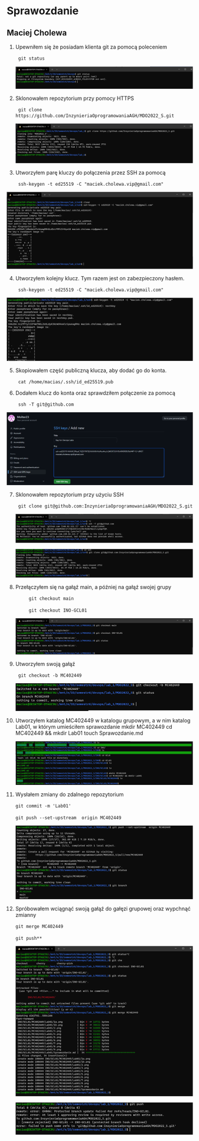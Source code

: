 # Sprawozdanie 

## Maciej Cholewa

1. Upewniłem się że posiadam klienta git za pomocą poleceniem 

        git status

    ![](1a.png)
2. Sklonowałem repozytorium przy pomocy HTTPS 

        git clone https://github.com/InzynieriaOprogramowaniaAGH/MDO2022_S.git

     ![](1b.png)

3. Utworzyłem parę kluczy do połączenia przez SSH za pomocą

        ssh-keygen -t ed25519 -C "maciek.cholewa.vip@gmail.com"

![](2.png)

4. Utworzyłem kolejny klucz. Tym razem jest on zabezpieczony hasłem.

        ssh-keygen -t ed25519 -C "maciek.cholewa.vip@gmail.com"

![](3.png)

5. Skopiowałem część publiczną klucza, aby dodać go do konta.

        cat /home/macias/.ssh/id_ed25519.pub

6. Dodałem klucz do konta oraz sprawdziłem połączenie za pomocą

        ssh -T git@github.com

![](4.png)

7. Sklonowałem repozytorium przy użyciu SSH

        git clone git@github.com:InzynieriaOprogramowaniaAGH/MDO2022_S.git

    ![](5.png)

    ![](6.png)

8. Przełączyłem się na gałąź main, a później na gałąź swojej grupy

            git checkout main

            git checkout INO-GCL01

    ![](7.png)

9. Utworzyłem swoją gałąź

        git checkout -b MC402449

    ![](8.png)

10. Utworzyłem katalog MC402449 w katalogu grupowym, a w nim katalog Lab01, w którym umieściłem sprawozdanie
        mkdir MC402449
        cd MC402449 && mkdir Lab01
        touch Sprawozdanie.md

    ![](9.png)

11. Wysłałem zmiany do zdalnego repozytorium

        git commit -m 'Lab01'

        git push --set-upstream  origin MC402449

    ![](10a.png)

12. Spróbowałem wciągnąć swoją gałąź do gałęzi grupowej oraz wypchnąć zmianny 

        git merge MC402449

        git push**

    ![](11.png)
    
    ![](12.png)

